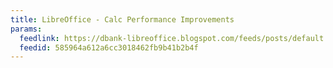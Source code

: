 ```yaml
---
title: LibreOffice - Calc Performance Improvements
params:
  feedlink: https://dbank-libreoffice.blogspot.com/feeds/posts/default
  feedid: 585964a612a6cc3018462fb9b41b2b4f
---
```

